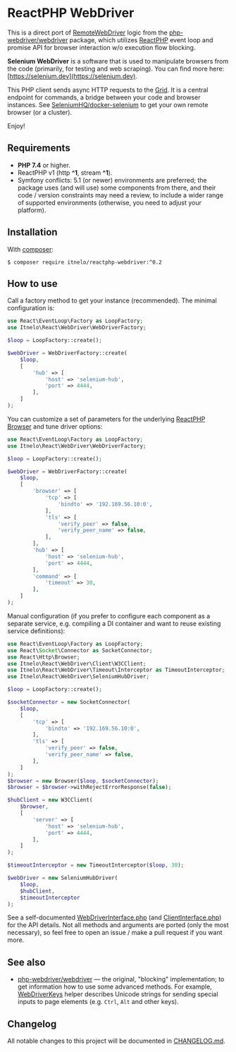 
# ReactPHP WebDriver

This is a direct port of [RemoteWebDriver](https://github.com/php-webdriver/php-webdriver/blob/1.8.3/lib/Remote/RemoteWebDriver.php)
logic from the [php-webdriver/webdriver](https://github.com/php-webdriver/php-webdriver) package, which utilizes [ReactPHP](https://github.com/reactphp/reactphp)
event loop and promise API for browser interaction w/o execution flow blocking.

**Selenium WebDriver** is a software that is used to manipulate browsers from the code (primarily, for testing and web scraping).
You can find more here: [https://selenium.dev](https://selenium.dev).

This PHP client sends async HTTP requests to the [Grid](https://www.selenium.dev/documentation/en/grid). It is a central
endpoint for commands, a bridge between your code and browser instances. See
[SeleniumHQ/docker-selenium](https://github.com/SeleniumHQ/docker-selenium) to get your own remote browser (or a cluster).

Enjoy!

## Requirements

- **PHP 7.4** or higher.
- ReactPHP v1 (http **^1**, stream **^1**).
- Symfony conflicts: 5.1 (or newer) environments are preferred; the package uses (and will use) some components from
there, and their code / version constraints may need a review, to include a wider range of supported environments
(otherwise, you need to adjust your platform).

## Installation

With [composer](https://getcomposer.org/download):

```
$ composer require itnelo/reactphp-webdriver:^0.2
```

## How to use

Call a factory method to get your instance (recommended). The minimal configuration is:

```php
use React\EventLoop\Factory as LoopFactory;
use Itnelo\React\WebDriver\WebDriverFactory;

$loop = LoopFactory::create();

$webDriver = WebDriverFactory::create(
    $loop,
    [
        'hub' => [
            'host' => 'selenium-hub',
            'port' => 4444,
        ],
    ]
);
```

You can customize a set of parameters for the underlying [ReactPHP Browser](https://github.com/reactphp/http#browser)
and tune driver options:

```php
use React\EventLoop\Factory as LoopFactory;
use Itnelo\React\WebDriver\WebDriverFactory;

$loop = LoopFactory::create();

$webDriver = WebDriverFactory::create(
    $loop,
    [
        'browser' => [
            'tcp' => [
                'bindto' => '192.169.56.10:0',
            ],
            'tls' => [
                'verify_peer' => false,
                'verify_peer_name' => false,
            ],
        ],
        'hub' => [
            'host' => 'selenium-hub',
            'port' => 4444,
        ],
        'command' => [
            'timeout' => 30,
        ],
    ]
);
```

Manual configuration (if you prefer to configure each component as a separate service, e.g. compiling a DI container
and want to reuse existing service definitions):

```php
use React\EventLoop\Factory as LoopFactory;
use React\Socket\Connector as SocketConnector;
use React\Http\Browser;
use Itnelo\React\WebDriver\Client\W3CClient;
use Itnelo\React\WebDriver\Timeout\Interceptor as TimeoutInterceptor;
use Itnelo\React\WebDriver\SeleniumHubDriver;

$loop = LoopFactory::create();

$socketConnector = new SocketConnector(
    $loop,
    [
        'tcp' => [
            'bindto' => '192.169.56.10:0',
        ],
        'tls' => [
            'verify_peer' => false,
            'verify_peer_name' => false,
        ],
    ]
);
$browser = new Browser($loop, $socketConnector);
$browser = $browser->withRejectErrorResponse(false);

$hubClient = new W3CClient(
    $browser,
    [
        'server' => [
            'host' => 'selenium-hub',
            'port' => 4444,
        ],
    ]
);

$timeoutInterceptor = new TimeoutInterceptor($loop, 30);

$webDriver = new SeleniumHubDriver(
    $loop,
    $hubClient,
    $timeoutInterceptor
);
```

See a self-documented [WebDriverInterface.php](src/WebDriverInterface.php) (and [ClientInterface.php](src/ClientInterface.php))
for the API details. Not all methods and arguments are ported (only the most necessary), so feel free to open
an issue / make a pull request if you want more.

## See also

- [php-webdriver/webdriver](https://github.com/php-webdriver/php-webdriver) — the original, "blocking" implementation;
to get information how to use some advanced methods. For example, [WebDriverKeys](https://github.com/php-webdriver/php-webdriver/blob/main/lib/WebDriverKeys.php#L10)
helper describes Unicode strings for sending special inputs to page elements (e.g. `Ctrl`, `Alt` and other keys).

## Changelog

All notable changes to this project will be documented in [CHANGELOG.md](CHANGELOG.md).